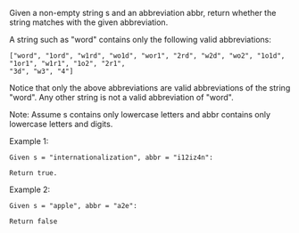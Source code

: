 Given a non-empty string s and an abbreviation abbr, return whether the string matches with the
given abbreviation.

A string such as "word" contains only the following valid abbreviations:
```
["word", "1ord", "w1rd", "wo1d", "wor1", "2rd", "w2d", "wo2", "1o1d", "1or1", "w1r1", "1o2", "2r1",
"3d", "w3", "4"]
```
Notice that only the above abbreviations are valid abbreviations of the string "word". Any other
string is not a valid abbreviation of "word".

Note:
Assume s contains only lowercase letters and abbr contains only lowercase letters and digits.

Example 1:
```
Given s = "internationalization", abbr = "i12iz4n":

Return true.
```
Example 2:
```
Given s = "apple", abbr = "a2e":

Return false
```
